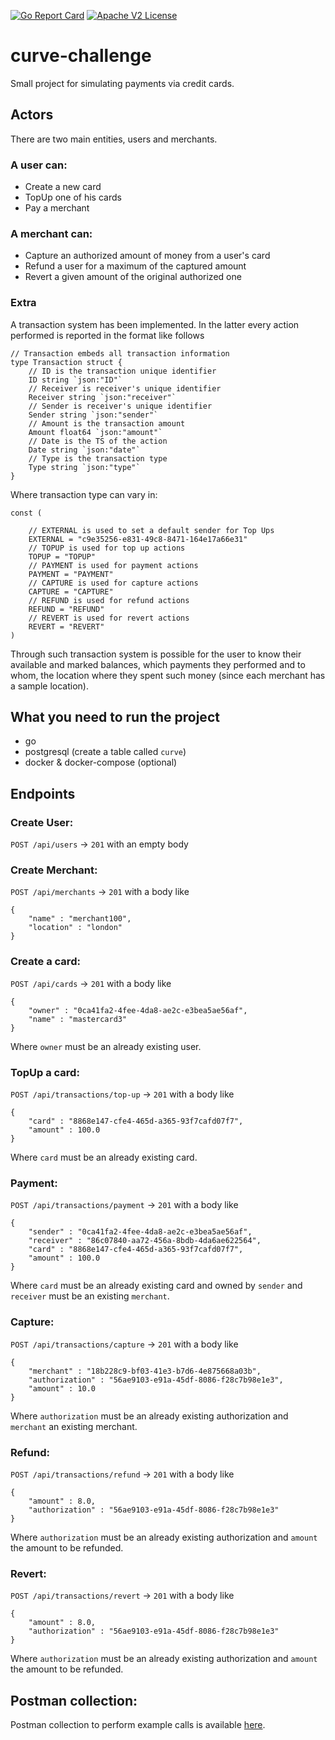 [![Go Report Card](https://goreportcard.com/badge/github.com/AndreaM16/curve-challenge)](https://goreportcard.com/report/github.com/AndreaM16/curve-challenge)
[![Apache V2 License](http://img.shields.io/badge/license-Apache%20V2-blue.svg)](https://github.com/andream16/aws-sdk-go-bindings/blob/master/LICENSE.txt)

# curve-challenge

Small project for simulating payments via credit cards.

## Actors

There are two main entities, users and merchants. 
### A user can:
 - Create a new card
 - TopUp one of his cards
 - Pay a merchant
 
### A merchant can:
  - Capture an authorized amount of money from a user's card
  - Refund a user for a maximum of the captured amount
  - Revert a given amount of the original authorized one
 
### Extra

A transaction system has been implemented. In the latter every action performed is reported in the format like follows
```
// Transaction embeds all transaction information
type Transaction struct {
	// ID is the transaction unique identifier
	ID string `json:"ID"`
	// Receiver is receiver's unique identifier
	Receiver string `json:"receiver"`
	// Sender is receiver's unique identifier
	Sender string `json:"sender"`
	// Amount is the transaction amount
	Amount float64 `json:"amount"`
	// Date is the TS of the action
	Date string `json:"date"`
	// Type is the transaction type
	Type string `json:"type"`
}
```
Where transaction type can vary in:
```
const (

	// EXTERNAL is used to set a default sender for Top Ups
	EXTERNAL = "c9e35256-e831-49c8-8471-164e17a66e31"
	// TOPUP is used for top up actions
	TOPUP = "TOPUP"
	// PAYMENT is used for payment actions
	PAYMENT = "PAYMENT"
	// CAPTURE is used for capture actions
	CAPTURE = "CAPTURE"
	// REFUND is used for refund actions
	REFUND = "REFUND"
	// REVERT is used for revert actions
	REVERT = "REVERT"
)
```

Through such transaction system is possible for the user to know their available and marked balances, which payments they performed and to whom, the location where they spent such money (since each merchant has a sample location).
 
## What you need to run the project

 - go
 - postgresql (create a table called `curve`)
 - docker & docker-compose (optional)
 
## Endpoints

### Create User:

`POST /api/users` -> `201` with an empty body
 
### Create Merchant:

`POST /api/merchants` -> `201` with a body like 
```
{
	"name" : "merchant100",
	"location" : "london"
}
```

### Create a card:

`POST /api/cards` -> `201` with a body like 
```
{
	"owner" : "0ca41fa2-4fee-4da8-ae2c-e3bea5ae56af",
	"name" : "mastercard3"
}
```
Where `owner` must be an already existing user.

### TopUp a card:

`POST /api/transactions/top-up` -> `201` with a body like 
```
{
	"card" : "8868e147-cfe4-465d-a365-93f7cafd07f7",
	"amount" : 100.0
}
```
Where `card` must be an already existing card.

### Payment:

`POST /api/transactions/payment` -> `201` with a body like 
```
{
	"sender" : "0ca41fa2-4fee-4da8-ae2c-e3bea5ae56af",
	"receiver" : "86c07840-aa72-456a-8bdb-4da6ae622564",
	"card" : "8868e147-cfe4-465d-a365-93f7cafd07f7",
	"amount" : 100.0
}
```
Where `card` must be an already existing card and owned by `sender` and `receiver` must be an existing `merchant`.

### Capture:

`POST /api/transactions/capture` -> `201` with a body like 
```
{
	"merchant" : "18b228c9-bf03-41e3-b7d6-4e875668a03b",
	"authorization" : "56ae9103-e91a-45df-8086-f28c7b98e1e3",
	"amount" : 10.0
}
```
Where `authorization` must be an already existing authorization and `merchant` an existing merchant.

### Refund:

`POST /api/transactions/refund` -> `201` with a body like 
```
{
	"amount" : 8.0,
	"authorization" : "56ae9103-e91a-45df-8086-f28c7b98e1e3"
}
```
Where `authorization` must be an already existing authorization and `amount` the amount to be refunded.

### Revert:

`POST /api/transactions/revert` -> `201` with a body like 
```
{
	"amount" : 8.0,
	"authorization" : "56ae9103-e91a-45df-8086-f28c7b98e1e3"
}
```
Where `authorization` must be an already existing authorization and `amount` the amount to be refunded.

## Postman collection:

Postman collection to perform example calls is available [here](https://www.getpostman.com/collections/a1fab754cc06045e95cb).
